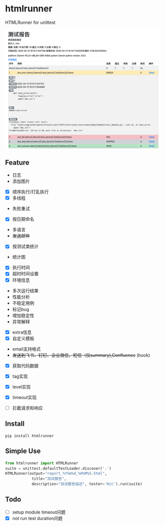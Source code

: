 # htmlrunner

HTMLRunner for unittest

![](./report_detail.png)

## Feature
- 日志
- 添加图片
- [x] 顺序执行/打乱执行
- [x] 多线程
- 失败重试
- [x] 按日期命名
- 多语言
- ~~发送邮件~~
- [x] 按测试类统计
- 统计图
- [x] 执行时间
- [x] 超时时间设置
- [x] 环境信息
- 多次运行结果
- 性能分析
- 不稳定用例
- 标记bug
- 增加稳定性
- 异常解释
- [x] extra信息
- [x] 自定义模板
- email支持格式
- ~~发送到飞书、钉钉、企业微信，短信（仅summary),Confluence~~  (hook)
- [x] 获取代码数据
- [x] tag实现
- [x] level实现
- [x] timeout实现
- [ ] 拦截请求和响应


## Install
```
pip install htmlrunner
```

## Simple Use
```python
from htmlrunner import HTMLRunner
suite = unittest.defaultTestLoader.discover('.')
HTMLRunner(output="report_%Y%m%d_%H%M%S.html",
            title="测试报告",
            description="测试报告描述", tester='Hzc').run(suite)

```


## Todo
- [ ] setup module timeout问题
- [x] not run test duration问题
